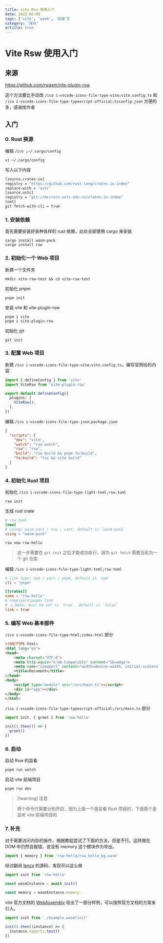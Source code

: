 ```yaml
---
title: Vite Rsw 使用入门
date: 2022-06-09
tags: ['vite', 'wasm', '前端']
category: '踩坑'
article: true
---
```



# Vite Rsw 使用入门

## 来源

<https://github.com/rwasm/vite-plugin-rsw>

这个方法要比手动改 `/ico i-vscode-icons-file-type-vite;vite.config.ts` 和 `/ico i-vscode-icons-file-type-typescript-official;tsconfig.json` 方便的多，感谢库作者

## 入门

### 0. Rust 换源

编辑 `/ico ;~/.cargo/config`

```shell
vi ~/.cargo/config
```

写入以下内容

```bash
[source.crates-io]
registry = "https://github.com/rust-lang/crates.io-index"
replace-with = 'ustc'
[source.ustc]
registry = "git://mirrors.ustc.edu.cn/crates.io-index"
[net]
git-fetch-with-cli = true
```

### 1. 安装依赖

首先需要安装好各种各样的 rust 依赖，此处全部使用 cargo 来安装

```shell
cargo install wasm-pack
cargo install rsw
```

### 2. 初始化一个 Web 项目

新建一个文件夹

```shell
mkdir vite-rsw-test && cd vite-rsw-test
```

初始化 pnpm

```shell
pnpm init
```

安装 vite 和 vite-plugin-rsw

```shell
pnpm i vite
pnpm i vite-plugin-rsw
```

初始化 git

```shell
git init
```

### 3. 配置 Web 项目

新建 `/ico i-vscode-icons-file-type-vite;vite.config.ts`，编写官网给的内容

```ts
import { defineConfig } from 'vite'
import ViteRsw from 'vite-plugin-rsw'

export default defineConfig({
  plugins: [
    ViteRsw(),
  ],
})
```

编辑 `/ico i-vscode-icons-file-type-json;package.json`

```json
{
  "scripts": {
    "dev": "vite",
    "watch": "rsw watch",
    "rsw": "rsw",
    "build": "rsw build && pnpm fe:build",
    "fe:build": "tsc && vite build"
  }
}
```

### 4. 初始化 Rust 项目

初始化 `/ico i-vscode-icons-file-type-light-toml;rsw.toml`

```shell
rsw init
```

生成 rust crate

```toml
# rsw.toml
[new]
# using: wasm-pack | rsw | user, default is `wasm-pack`
using = "wasm-pack"
```

```shell
rsw new rsw-hello
```

> 这一步需要在 `git init` 之后才能成功执行，因为 `git fetch` 需要当前为一个 git 仓库

编辑 `/ico i-vscode-icons-file-type-light-toml;rsw.toml`

```toml
# link type: npm | yarn | pnpm, default is `npm`
cli = "pnpm"

[[crates]]
name = "rsw-hello"
# <npm|yarn|pnpm> link
# ⚠️ Note: must be set to `true`, default is `false`
link = true
```

### 5. 编写 Web 基本部件

`/ico i-vscode-icons-file-type-html;index.html` 部分

```html
<!DOCTYPE html>
<html lang="en">
<head>
    <meta charset="UTF-8">
    <meta http-equiv="X-UA-Compatible" content="IE=edge">
    <meta name="viewport" content="width=device-width, initial-scale=1.0">
    <title>Document</title>
</head>
<body>
    <script type="module" src="/src/main.ts"></script>
    <div id="app"></div>
</body>
</html>
```

`/ico i-vscode-icons-file-type-typescript-official;/src/main.ts` 部分

```ts
import init, { greet } from 'rsw-hello'

init().then(() => {
  greet()
})
```

### 6. 启动

启动 Rsw 的监看

```shell
pnpm run watch
```

启动 vite 前端项目

```shell
pnpm run dev
```

> [!warning] 注意
>
> 两个命令行需要分别开启，因为上面一个是监看 Rust 项目的，下面那个是监听 vite 前端项目的

### 7. 补充

对于需要访问内存的操作，根据教程尝试了下面的方法，但是不行。这样做在 DOM 中仍然会报错，说没有 memory 这个模块作为导出。

```ts
import { memory } from 'rsw-hello/rsw_hello_bg.wasm'
```

经过翻阅 [lencx](https://github.com/lencx) 的源码，发现可以这么做

```ts
import init from 'rsw-hello'

const wasmInstance = await init()

const memory = wasmInstance.memory
```

vite 官方文档的 [WebAssembly](https://cn.vitejs.dev/guide/features.html#webassembly) 给出了一部分样例，可以按照官方文档的方案来引入。

```ts
import init from './example.wasm?init'

init().then((instance) => {
  instance.exports.test()
})
```
